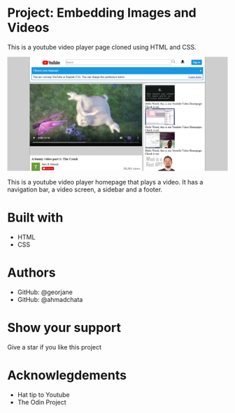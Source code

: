 # Project: Embedding Images and Videos
This is a youtube video player page cloned using HTML and CSS.

<img src="images/screenshot.png" alt="Homepage Screenshot">

This is a youtube video player homepage that plays a video. It has a navigation bar, a video screen, a sidebar and a footer.

# Built with
<ul>
<li>HTML</li>
<li>CSS</li>
</ul>

# Authors
<ul>
<li>GitHub: @georjane</li>
<li>GitHub: @ahmadchata</li>
</ul>

# Show your support
Give a star if you like this project

# Acknowlegdements
<ul>
<li>Hat tip to Youtube</li>
<li>The Odin Project</li>
</ul>